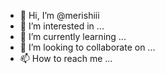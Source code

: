 - 👋 Hi, I’m @merishiii
- 👀 I’m interested in ...
- 🌱 I’m currently learning ...
- 💞️ I’m looking to collaborate on ...
- 📫 How to reach me ...

<!---
merishiii/merishiii is a ✨ special ✨ repository because its `README.md` (this file) appears on your GitHub profile.
You can click the Preview link to take a look at your changes.
--->
